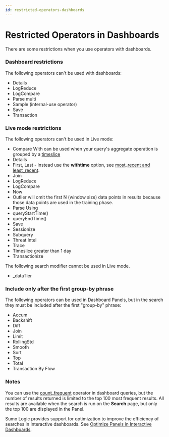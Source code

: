 ```yaml
---
id: restricted-operators-dashboards
---
```


# Restricted Operators in Dashboards

There are some restrictions when you use operators with dashboards.

### Dashboard restrictions

The following operators can't be used with dashboards:

* Details
* LogReduce
* LogCompare
* Parse multi
* Sample (internal-use operator)
* Save
* Transaction

### Live mode restrictions

The following operators can't be used in Live mode:

* Compare With can be used when your query's aggregate operation is grouped by a [timeslice](../search/search-query-language/search-operators#timeslice)
* Details
* First, Last - instead use the **withtime** option, see [most_recent and least_recent](/docs/search/search-query-language/group-aggregate-operators#most_recent-least_recent).
* Join
* LogReduce
* LogCompare
* Now
* Outlier will omit the first N (window size) data points in results because those data points are used in the training phase.
* Parse Using
* queryStartTime()
* queryEndTime()
* Save
* Sessionize
* Subquery
* Threat Intel
* Trace
* Timeslice greater than 1 day
* Transactionize

The following search modifier cannot be used in Live mode.

* _dataTier

### Include only after the first group-by phrase

The following operators can be used in Dashboard Panels, but in the search they must be included after the first "group-by" phrase: 

* Accum
* Backshift
* Diff
* Join
* Limit
* RollingStd
* Smooth
* Sort
* Top
* Total
* Transaction By Flow

### Notes

You can use the [count_frequent](/docs/search/search-query-language/group-aggregate-operators#count-count_distinct-count_frequent) operator in dashboard queries, but the number of results returned is limited to the top 100 most frequent results. All results are available when the search is run on the **Search** page, but only the top 100 are displayed in the Panel.

Sumo Logic provides support for optimization to improve the efficiency of searches in Interactive dashboards. See [Optimize Panels in Interactive Dashboards](get-started/dashboard-optimization.md).
